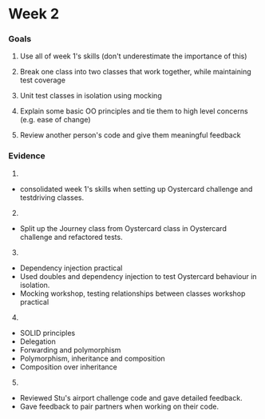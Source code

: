 # Week 2

### Goals

1. Use all of week 1's skills (don't underestimate the importance of this)

2. Break one class into two classes that work together, while maintaining test coverage

3. Unit test classes in isolation using mocking

4. Explain some basic OO principles and tie them to high level concerns (e.g. ease of change)

5. Review another person's code and give them meaningful feedback

### Evidence

1.
- consolidated week 1's skills when setting up Oystercard challenge and testdriving classes.

2.
- Split up the Journey class from Oystercard class in Oystercard challenge and refactored tests.

3.
- Dependency injection practical
- Used doubles and dependency injection to test Oystercard behaviour in isolation.
- Mocking workshop, testing relationships between classes workshop practical

4.
- SOLID principles
- Delegation
- Forwarding and polymorphism
- Polymorphism, inheritance and composition
- Composition over inheritance

5. 
- Reviewed Stu's airport challenge code and gave detailed feedback.
- Gave feedback to pair partners when working on their code.
